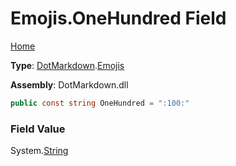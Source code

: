 # Emojis\.OneHundred Field

[Home](../../../README.md)

**Type**: [DotMarkdown](../../README.md)\.[Emojis](../README.md)

**Assembly**: DotMarkdown\.dll

```csharp
public const string OneHundred = ":100:"
```

### Field Value

System\.[String](https://docs.microsoft.com/en-us/dotnet/api/system.string)